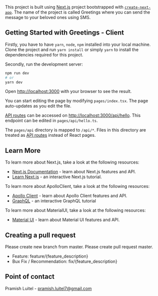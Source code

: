 This project is built using [Next.js](https://nextjs.org/) project bootstrapped with [`create-next-app`](https://github.com/vercel/next.js/tree/canary/packages/create-next-app). The name of the project is called Greetings where you can send the message to your beloved ones using SMS.

## Getting Started with Greetings - Client

Firstly, you have to have `yarn`, `node`, `npm` installed into your local machine. Clone the project and run `yarn install` or simply `yarn` to install the dependencies required for this project.

Secondly, run the development server:

```bash
npm run dev
# or
yarn dev
```

Open [http://localhost:3000](http://localhost:3000) with your browser to see the result.

You can start editing the page by modifying `pages/index.tsx`. The page auto-updates as you edit the file.

[API routes](https://nextjs.org/docs/api-routes/introduction) can be accessed on [http://localhost:3000/api/hello](http://localhost:3000/api/hello). This endpoint can be edited in `pages/api/hello.ts`.

The `pages/api` directory is mapped to `/api/*`. Files in this directory are treated as [API routes](https://nextjs.org/docs/api-routes/introduction) instead of React pages.

## Learn More

To learn more about Next.js, take a look at the following resources:

- [Next.js Documentation](https://nextjs.org/docs) - learn about Next.js features and API.
- [Learn Next.js](https://nextjs.org/learn) - an interactive Next.js tutorial.

To learn more about ApolloClient, take a look at the following resources:

- [Apollo Client](https://www.apollographql.com/docs/) - learn about Apollo Client features and API.
- [GraphQL](https://graphql.org/) - an interactive GraphQL tutorial

To learn more about MaterialUI, take a look at the following resources:

- [Material UI](https://mui.com/) - learn about Material UI features and API.

## Creating a pull request

Please create new branch from master. Please create pull request master.

- Feature: feature/{feature_description}
- Bux Fix / Recommendation: fix/{feature_description}

## Point of contact

Pramish Luitel - [pramish.luitel7@gmail.com](pramish.luitel7@gmail.com)

